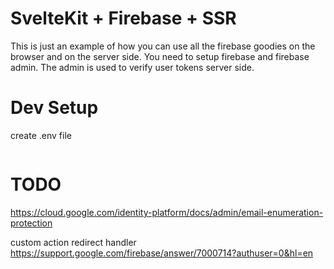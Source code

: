 # SvelteKit + Firebase + SSR

This is just an example of how you can use all the firebase goodies on the browser and on the server side.
You need to setup firebase and firebase admin. The admin is used to verify user tokens server side.




# Dev Setup

create .env file

```bash

```

# TODO
https://cloud.google.com/identity-platform/docs/admin/email-enumeration-protection

custom action redirect handler
https://support.google.com/firebase/answer/7000714?authuser=0&hl=en

